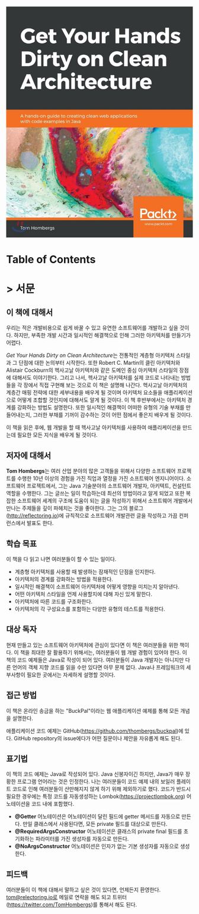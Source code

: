 ![Get Your Hands Dirty on Clean Architecture](chapter-00.assets/800x0.jpeg)















# Table of Contents







# > 서문



## 이 책에 대해서

우리는 적은 개발비용으로 쉽게 바꿀 수 있고 유연한 소프트웨어를 개발하고 싶을 것이다. 하지만, 부족한 개발 시간과 일시적인 해결책으로 인해 그러한 아키텍처를 만들기가 어렵다.

*Get Your Hands Dirty on Clean Architecture*는 전통적인 계층형 아키텍처 스타일과 그 단점에 대한 논의부터 시작한다. 또한 Robert C. Martin의 클린 아키텍처와 Alistair Cockburn의 헥사고날 아키텍처와 같은 도메인 중심 아키텍처 스타일의 장점에 대해서도 이야기한다. 그리고 나서, 헥사고날 아키텍처를 실제 코드로 나타내는 방법들을 각 장에서 직접 구현해 보는 것으로 이 책은 설명해 나간다. 헥사고날 아키텍처의 계층간 매핑 전략에 대한 세부내용을 배우게 될 것이며 아키텍처 요소들을 애플리케이션으로 어떻게 조합할 것인지에 대해서도 알게 될 것이다. 이 책 후반부에서는 아키텍처 경계를 강화하는 방법도 설명한다. 또한 일시적인 해결책이 어떠한 유형의 기술 부채를 만들어내는지, 그러한 부채를 기꺼이 감수하는 것이 어떤 점에서 좋은지 배우게 될 것이다.

이 책을 읽은 후에, 웹 개발을 할 때 헥사고날 아키텍처를 사용하여 애플리케이션을 만드는데 필요한 모든 지식을 배우게 될 것이다.



## 저자에 대해서

**Tom Hombergs**는 여러 산업 분야의 많은 고객들을 위해서 다양한 소프트웨어 프로젝트를 수행한 10년 이상의 경험을 가진 직업과 열정을 가진 소프트웨어 엔지니어이다. 소프트웨어 프로젝트에서, 그는 Java 기술분야의 소프트웨어 개발자, 아키텍트, 컨설턴트 역할을 수행한다. 그는 글쓰는 일이 학습하는데 최선의 방법이라고 알게 되었고 또한 복잡한 소프트웨어 세계의 구조에 도움이 되는 글을 작성하기 위해서 소프트웨어 개발에서 만나는 주제들을 깊이 파헤치는 것을 좋아한다. 그는 그의 블로그(http://reflectoring.io)에 규칙적으로 소프트웨어 개발관련 글을 작성하고 가끔 컨퍼런스에서 발표도 한다.



## 학습 목표

이 책을 다 읽고 나면 여러분들이 할 수 있는 일이다.

* 계층형 아키텍처를 사용할 때 발생하는 잠재적인 단점을 인지한다.
* 아키텍처의 경계를 강화하는 방법을 적용한다.
* 일시적인 해결책이 소프트웨어 아키텍처에 어떻게 영향을 미치는지 알아낸다.
* 어떤 아키텍처 스타일을 언제 사용할지에 대해 자신 있게 말한다.
* 아키텍처에 따른 코드를 구조화한다.
* 아키텍처의 각 구성요소를 포함하는 다양한 유형의 테스트를 적용한다.



## 대상 독자

현재 만들고 있는 소프트웨어 아키텍처에 관심이 있다면 이 책은 여러분들을 위한 책이다. 이 책을 최대한 잘 활용하기 위해서는, 여러분들이 웹 개발 경험이 있어야 한다. 이 책의 코드 예제들은 Java로 작성이 되어 있다. 여러분들이 Java 개발자는 아니지만 다른 언어의 객체 지향 코드를 읽을 수만 있다면 아무 문제 없다. Java나 프레임워크의 세부사항이 필요한 곳에서는 자세하게 설명할 것이다.



## 접근 방법

이 책은 온라인 송금을 하는 "BuckPal"이라는 웹 애플리케이션 예제를 통해 모든 개념을 설명한다.

애플리케이션 코드 예제는 GitHub(https://github.com/thombergs/buckpal)에 있다. GitHub repository의 issue에다가 어떤 질문이나 제안을 자유롭게 해도 된다.



## 표기법

이 책의 코드 예제는 Java로 작성되어 있다. Java 신봉자이긴 하지만, Java가 매우 장황한 프로그램 언어라는 것은 인정한다. 나는 여러분들이 코드 예제 내의 보일러 플레이트 코드로 인해 여러분들이 산만해지지 않게 하기 위해 제외하기로 했다. 코드가 반드시 필요한 경우에는 특정 코드를 자동생성하는 Lombok(https://projectlombok.org) 어노테이션을 코드 내에 포함했다.

* **@Getter** 어노테이션은 어노테이션이 달린 필드에 getter 메서드를 자동으로 만든다. 만일 클래스에서 사용된다면, 모든 private 필드를 대상으로 만든다.
* **@RequiredArgsConstructor** 어노테이션은 클래스의 private final 필드를 초기화하는 파라미터를 가진 생성자를 자동으로 만든다.
* **@NoArgsConstructor** 어노테이션은 인자가 없는 기본 생성자를 자동으로 생성한다.



## 피드백

여러분들이 이 책에 대해서 말하고 싶은 것이 있다면, 언제든지 환영한다. tom@relectoring.io로 메일로 연락을 해도 되고 트위터(https://twitter.com/TomHombergs)를 통해서 해도 된다.





